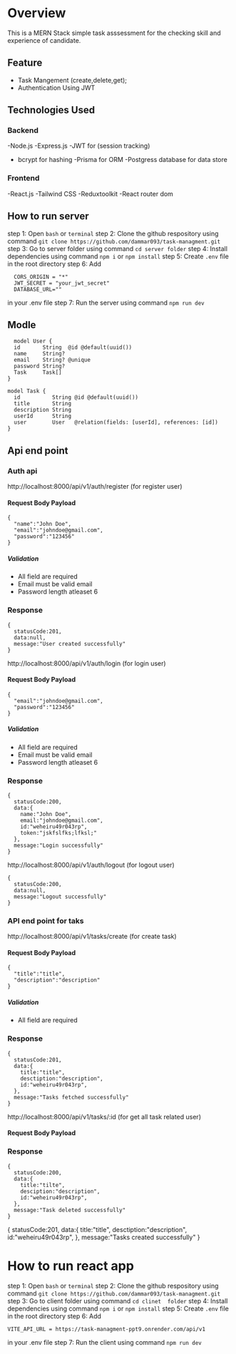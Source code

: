# Overview

This is a MERN Stack simple task asssessment for the checking skill and experience of candidate.

## Feature

- Task Mangement (create,delete,get);
- Authentication Using JWT

## Technologies Used

### Backend

-Node.js
-Express.js
-JWT for (session tracking)

- bcrypt for hashing
  -Prisma for ORM
  -Postgress database for data store

### Frontend

-React.js
-Tailwind CSS
-Reduxtoolkit
-React router dom

## How to run server

step 1: Open `bash` or `terminal`
step 2: Clone the github respository using command `git clone https://github.com/dammar093/task-managment.git`
step 3: Go to server folder using command `cd server folder`
step 4: Install dependencies using command `npm i` or `npm install`
step 5: Create `.env` file in the root directory
step 6: Add

```PORT = 8000
  CORS_ORIGIN = "*"
  JWT_SECRET = "your_jwt_secret"
  DATABASE_URL=""
```

in your .env file
step 7: Run the server using command `npm run dev`

## Modle

```
  model User {
  id       String  @id @default(uuid())
  name     String?
  email    String? @unique
  password String?
  Task     Task[]
}

model Task {
  id          String @id @default(uuid())
  title       String
  description String
  userId      String
  user        User   @relation(fields: [userId], references: [id])
}
```

## Api end point

### Auth api

http://localhost:8000/api/v1/auth/register (for register user)

#### Request Body Payload

```
{
  "name":"John Doe",
  "email":"johndoe@gmail.com",
  "password":"123456"
}
```

##### Validation

- All field are required
- Email must be valid email
- Password length atleaset 6

### Response

```
{
  statusCode:201,
  data:null,
  message:"User created successfully"
}
```

http://localhost:8000/api/v1/auth/login (for login user)

#### Request Body Payload

```
{
  "email":"johndoe@gmail.com",
  "password":"123456"
}
```

##### Validation

- All field are required
- Email must be valid email
- Password length atleaset 6

### Response

```
{
  statusCode:200,
  data:{
    name:"John Doe",
    email:"johndoe@gmail.com",
    id:"weheiru49r043rp",
    token:"jskfslfks;lfksl;"
  },
  message:"Login successfully"
}
```

http://localhost:8000/api/v1/auth/logout (for logout user)

```
{
  statusCode:200,
  data:null,
  message:"Logout successfully"
}
```

### API end point for taks

http://localhost:8000/api/v1/tasks/create (for create task)

#### Request Body Payload

```
{
  "title":"title",
  "description":"description"
}
```

##### Validation

- All field are required

### Response

```
{
  statusCode:201,
  data:{
    title:"title",
    desctiption:"description",
    id:"weheiru49r043rp",
  },
  message:"Tasks fetched successfully"
}
```

http://localhost:8000/api/v1/tasks/:id (for get all task related user)

#### Request Body Payload

### Response

```
{
  statusCode:200,
  data:{
    title:"tilte",
    desciption:"description",
    id:"weheiru49r043rp",
  },
  message:"Task deleted successfully"
}
```

{
statusCode:201,
data:{
title:"title",
desctiption:"description",
id:"weheiru49r043rp",
},
message:"Tasks created successfully"
}

# How to run react app

step 1: Open `bash` or `terminal`
step 2: Clone the github respository using command `git clone https://github.com/dammar093/task-managment.git`
step 3: Go to client folder using command `cd clinet  folder`
step 4: Install dependencies using command `npm i` or `npm install`
step 5: Create `.env` file in the root directory
step 6: Add

```
VITE_API_URL = https://task-managment-ppt9.onrender.com/api/v1
```

in your .env file
step 7: Run the client using command `npm run dev`
